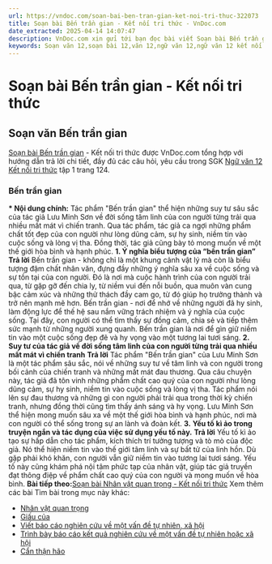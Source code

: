 ```yaml
---
url: https://vndoc.com/soan-bai-ben-tran-gian-ket-noi-tri-thuc-322073
title: Soạn bài Bến trần gian - Kết nối tri thức - VnDoc.com
date_extracted: 2025-04-14 14:07:47
description: VnDoc.com xin gửi tới bạn đọc bài viết Soạn bài Bến trần gian - Kết nối tri thức. Mời các bạn cùng tham khảo chi tiết.
keywords: Soạn văn 12,soạn bài 12,văn 12,ngữ văn 12,ngữ văn 12 kết nối tri thức,soạn ngữ văn 12,giải ngữ văn 12,soạn văn 12 kết nối tri thức,soạn văn 12 kết nối tri thức ngắn nhất,văn 12 kết nối tri thức,soạn văn 12 tập 1 trang 124 Kết nối tri thức,Soạn bài Bến trần gian Kết nối tri thức,Soạn bài Bến trần gian,Soạn bài Bến trần gian ngắn nhất,Soạn văn Bến trần gian,Bến trần gian,soạn văn 12 tập 1 trang 124
---
```


# Soạn bài Bến trần gian - Kết nối tri thức
## Soạn văn Bến trần gian
[Soạn bài Bến trần gian](<https://vndoc.com/soan-bai-ben-tran-gian-ket-noi-tri-thuc-322073>) \- Kết nối tri thức được VnDoc.com tổng hợp với hướng dẫn trả lời chi tiết, đầy đủ các câu hỏi, yêu cầu trong SGK [Ngữ văn 12 Kết nối tri thức](<https://vndoc.com/soan-van-12-ket-noi-tri-thuc>) tập 1 trang 124.
### Bến trần gian
**\* Nội dung chính:** Tác phẩm "Bến trần gian" thể hiện những suy tư sâu sắc của tác giả Lưu Minh Sơn về đời sống tâm linh của con người từng trải qua nhiều mất mát vì chiến tranh. Qua tác phẩm, tác giả ca ngợi những phẩm chất tốt đẹp của con người như lòng dũng cảm, sự hy sinh, niềm tin vào cuộc sống và lòng vị tha. Đồng thời, tác giả cũng bày tỏ mong muốn về một thế giới hòa bình và hạnh phúc.
**1\. Ý nghĩa biểu tượng của “bến trần gian”**
**Trả lời**
Bến trần gian - không chỉ là một khung cảnh vật lý mà còn là biểu tượng đậm chất nhân văn, đựng đầy những ý nghĩa sâu xa về cuộc sống và sự tồn tại của con người. Đó là nơi mà cuộc hành trình của con người trải qua, từ gặp gỡ đến chia ly, từ niềm vui đến nỗi buồn, qua muôn vàn cung bậc cảm xúc và những thử thách đầy cam go, từ đó giúp họ trưởng thành và trở nên mạnh mẽ hơn.
Bến trần gian - nơi để nhớ về những người đã hy sinh, làm động lực để thế hệ sau nắm vững trách nhiệm và ý nghĩa của cuộc sống. Tại đây, con người có thể tìm thấy sự đồng cảm, chia sẻ và tiếp thêm sức mạnh từ những người xung quanh. Bến trần gian là nơi để gìn giữ niềm tin vào một cuộc sống đẹp đẽ và hy vọng vào một tương lai tươi sáng.
**2\. Suy tư của tác giả về đời sống tâm linh của con người từng trải qua nhiều mất mát vì chiến tranh**
**Trả lời**
Tác phẩm "Bến trần gian" của Lưu Minh Sơn là một tác phẩm sâu sắc, nói về những suy tư về tâm linh và con người trong bối cảnh của chiến tranh và những mất mát đau thương. Qua câu chuyện này, tác giả đã tôn vinh những phẩm chất cao quý của con người như lòng dũng cảm, sự hy sinh, niềm tin vào cuộc sống và lòng vị tha.
Tác phẩm nói lên sự đau thương và những gì con người phải trải qua trong thời kỳ chiến tranh, nhưng đồng thời cũng tìm thấy ánh sáng và hy vọng. Lưu Minh Sơn thể hiện mong muốn sâu xa về một thế giới hòa bình và hạnh phúc, nơi mà con người có thể sống trong sự an lành và đoàn kết.
**3.** **Yếu tố kì ảo trong truyện ngắn và tác dụng của việc sử dụng yếu tố này.**
**Trả lời**
Yếu tố kì ảo tạo sự hấp dẫn cho tác phẩm, kích thích trí tưởng tượng và tò mò của độc giả. Nó thể hiện niềm tin vào thế giới tâm linh và sự bất tử của linh hồn. Dù gặp phải khó khăn, con người vẫn giữ niềm tin vào tương lai tươi sáng. Yếu tố này cũng khám phá nội tâm phức tạp của nhân vật, giúp tác giả truyền đạt thông điệp về phẩm chất cao quý của con người và mong muốn về hòa bình.
**Bài tiếp theo:**[Soạn bài Nhân vật quan trọng - Kết nối tri thức](<https://vndoc.com/soan-bai-nhan-vat-quan-trong-ket-noi-tri-thuc-322081>)
Xem thêm các bài Tìm bài trong mục này khác:
  * [Nhân vật quan trọng](</soan-bai-nhan-vat-quan-trong-ket-noi-tri-thuc-322081>)
  * [Giấu của](</soan-bai-giau-cua-ket-noi-tri-thuc-322084>)
  * [Viết báo cáo nghiên cứu về một vấn đề tự nhiên, xã hội](</soan-bai-viet-bao-cao-nghien-cuu-ve-mot-van-de-tu-nhien-xa-hoi-lop-12-ket-noi-tri-thuc-322086>)
  * [Trình bày báo cáo kết quả nghiên cứu về một vấn đề tự nhiên hoặc xã hội](</soan-bai-trinh-bay-bao-cao-ket-qua-nghien-cuu-ve-mot-van-de-tu-nhien-hoac-xa-hoi-ket-noi-tri-thuc-322090>)
  * [Cẩn thận hão](</soan-bai-can-than-hao-ket-noi-tri-thuc-322091>)

